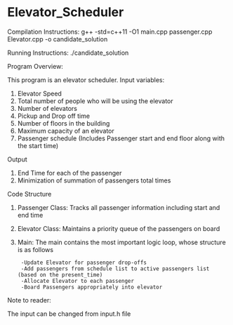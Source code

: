 # Elevator_Scheduler

Compilation Instructions: 
g++ -std=c++11 -O1 main.cpp passenger.cpp Elevator.cpp -o candidate_solution

Running Instructions: 
./candidate_solution

Program Overview: 

This program is an elevator scheduler. Input variables:

1. Elevator Speed
2. Total number of people who will be using the elevator
3. Number of elevators
4. Pickup and Drop off time
5. Number of floors in the building
6. Maximum capacity of an elevator
7. Passenger schedule (Includes Passenger start and end floor along with the start time)

Output
1. End Time for each of the passenger
2. Minimization of summation of passengers total times

Code Structure

1. Passenger Class: Tracks all passenger information including start and end time
2. Elevator Class: Maintains a priority queue of the passengers on board
3. Main: The main contains the most important logic loop, whose structure is as follows

		-Update Elevator for passenger drop-offs
		-Add passengers from schedule list to active passengers list (based on the present_time)
		-Allocate Elevator to each passenger
		-Board Passengers appropriately into elevator

Note to reader: 

The input can be changed from input.h file


